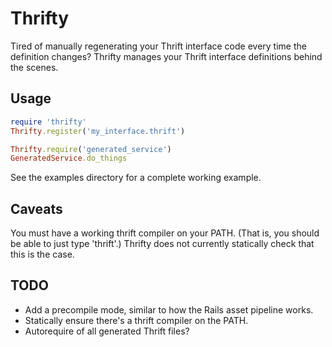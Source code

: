 # Thrifty

Tired of manually regenerating your Thrift interface code every time
the definition changes? Thrifty manages your Thrift interface
definitions behind the scenes.

## Usage

```ruby
require 'thrifty'
Thrifty.register('my_interface.thrift')

Thrifty.require('generated_service')
GeneratedService.do_things
```

See the examples directory for a complete working example.

## Caveats

You must have a working thrift compiler on your PATH. (That is, you
should be able to just type 'thrift'.) Thrifty does not currently
statically check that this is the case.

## TODO

- Add a precompile mode, similar to how the Rails asset pipeline
  works.
- Statically ensure there's a thrift compiler on the PATH.
- Autorequire of all generated Thrift files?
